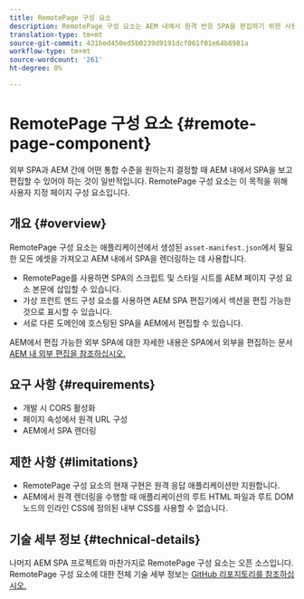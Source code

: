 ```yaml
---
title: RemotePage 구성 요소
description: RemotePage 구성 요소는 AEM 내에서 원격 반응 SPA을 편집하기 위한 사용자 지정 페이지 구성 요소입니다.
translation-type: tm+mt
source-git-commit: 431bed450ed5b0239d9191dcf061f01e64b8981a
workflow-type: tm+mt
source-wordcount: '261'
ht-degree: 0%

---
```


# RemotePage 구성 요소 {#remote-page-component}

외부 SPA과 AEM 간에 어떤 통합 수준을 원하는지 결정할 때 AEM 내에서 SPA을 보고 편집할 수 있어야 하는 것이 일반적입니다. RemotePage 구성 요소는 이 목적을 위해 사용자 지정 페이지 구성 요소입니다.

## 개요 {#overview}

RemotePage 구성 요소는 애플리케이션에서 생성된 `asset-manifest.json`에서 필요한 모든 에셋을 가져오고 AEM 내에서 SPA을 렌더링하는 데 사용합니다.

* RemotePage를 사용하면 SPA의 스크립트 및 스타일 시트를 AEM 페이지 구성 요소 본문에 삽입할 수 있습니다.
* 가상 프런트 엔드 구성 요소를 사용하면 AEM SPA 편집기에서 섹션을 편집 가능한 것으로 표시할 수 있습니다.
* 서로 다른 도메인에 호스팅된 SPA을 AEM에서 편집할 수 있습니다.

AEM에서 편집 가능한 외부 SPA에 대한 자세한 내용은 SPA에서 외부을 편집하는 문서 [AEM 내 외부 편집을 참조하십시오.](spa-edit-external.md)

## 요구 사항 {#requirements}

* 개발 시 CORS 활성화
* 페이지 속성에서 원격 URL 구성
* AEM에서 SPA 렌더링

## 제한 사항 {#limitations}

* RemotePage 구성 요소의 현재 구현은 원격 응답 애플리케이션만 지원합니다.
* AEM에서 원격 렌더링을 수행할 때 애플리케이션의 루트 HTML 파일과 루트 DOM 노드의 인라인 CSS에 정의된 내부 CSS를 사용할 수 없습니다.

## 기술 세부 정보 {#technical-details}

나머지 AEM SPA 프로젝트와 마찬가지로 RemotePage 구성 요소는 오픈 소스입니다. RemotePage 구성 요소에 대한 전체 기술 세부 정보는 [GitHub 리포지토리를 참조하십시오.](https://github.com/adobe/aem-spa-project-core/tree/master/ui.apps/src/main/content/jcr_root/apps/spa-project-core/components/remotepage)
